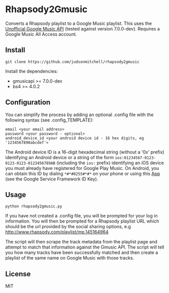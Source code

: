 # Rhapsody2Gmusic

Converts a Rhapsody playlist to a Google Music playlist.  This uses the [Unofficial Google Music API](https://github.com/simon-weber/gmusicapi) (tested against version 7.0.0-dev). Requires a Google Music All Access account.

## Install

```
git clone https://github.com/judsonmitchell/rhapsody2gmusic
```

Install the dependencies: 
* gmusicapi >= 7.0.0-dev
* bs4 >= 4.0.2

## Configuration

You can simplify the process by adding an optional .config file with the following syntax (see .config_TEMPLATE):

```
email <your email address>
password <your password - optional>
android_device_id <your android device id - 16 hex digits, eg '1234567890abcdef'>
```
The Android device ID is a 16-digit hexadecimal string (without a
'0x' prefix) identifying an Android device or a string of the form
`ios:01234567-0123-0123-0123-0123456789AB` (including the `ios:`
prefix) identifying an iOS device you must already have registered
for Google Play Music. On Android, you can obtain this ID by dialing
`*#*#8255#*#*` on your phone or using this
[App](https://play.google.com/store/apps/details?id=com.evozi.deviceid)
(see the Google Service Framework ID Key).

## Usage

```
python rhapsody2gmusic.py
```

If you have not created a .config file, you will be prompted for your log in information. You will then be prompted for a Rhapsody playlist URL which should be the url provided by the social sharing options, e.g http://www.rhapsody.com/playlist/mp.145164964

The script will then scrape the track metadata from the playlist page and attempt to match that information against the Gmusic API.  The script will tell you how many tracks have been successfully matched and then create a playlist of the same name on Google Music with those tracks.

## License

MIT
